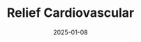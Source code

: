 ---  
layout: startup_page  
title: "Relief Cardiovascular"  
id: "reliefcardio.com"  
permalink: "/reliefcardiovascularreliefcardio.com01082025/"  
website: "https://www.reliefcardio.com/"  
funding_round: "Series A"  
funding_amount: "$12M"  
investors: "Broadview Ventures, Advent Life Sciences, Pacific Health Investment, Heartwork Capital, an undisclosed multinational strategic"  
about: "Relief Cardiovascular is a medical device company focused on improving heart failure treatment. Their flagship product, the Relief System, is a transcatheter smart implant designed to enhance fluid management and improve quality of life for heart failure patients through monitoring and modulation of renal vein pressures."  
markets: "Medtech, Cardiovascular, Therapeutic Devices, Other Healthcare Technology Systems, Monitoring Equipment, HealthTech"  
hq: "Costa Mesa, California, United States"  
founded_year: "2022"  
linkedin: "https://www.linkedin.com/company/relief-cardiovascular"  
twitter: ""  
instagram: ""  
facebook: ""  
crunchbase: "https://www.crunchbase.com/organization/relief-cardiovascular"  
pitchbook: "https://pitchbook.com/profiles/company/600367-78"  

date_display: "08-Jan-2025"  
date: "2025-01-08"

# SEO Optimization  
meta_title: "Relief Cardiovascular - Series A Funding ($12M)"  
meta_description: "Relief Cardiovascular, Relief Cardiovascular is a medical device company focused on improving heart failure treatment. Their flagship product, the Relief System, is a transc..."  
meta_keywords: "Relief Cardiovascular, Medtech, Cardiovascular, Therapeutic Devices, Other Healthcare Technology Systems, Monitoring Equipment, HealthTech, Series A funding"  
canonical_url: "https://startup.projectstartups.com/reliefcardiovascularreliefcardio.com01082025/"  
---